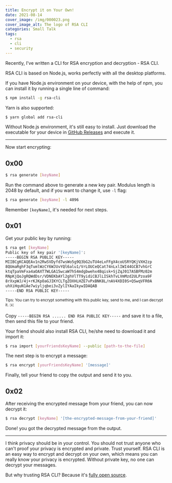 ```yaml
---
title: Encrypt it on Your Own!
date: 2021-08-14
cover_image: /img/000023.png
cover_image_alt: The logo of RSA CLI
categories: Small Talk
tags:
  - rsa
  - cli
  - security
---
```


Recently, I've written a CLI for RSA encryption and decryption - RSA CLI.

RSA CLI is based on Node.js, works perfectly with all the desktop platforms.

If you have Node.js environment on your device, with the help of npm, you can install it by running a single line of command:

```sh
$ npm install -g rsa-cli
```

Yarn is also supported:

```sh
$ yarn global add rsa-cli
```

Without Node.js environment, it's still easy to install. Just download the executable for your device in [GitHub Releases](https://github.com/MrWillCom/rsa-cli/releases) and execute it.

---

Now start encrypting:

## 0x00

```sh
$ rsa generate [keyName]
```

Run the command above to generate a new key pair. Modulus length is 2048 by default, and if you want to change it, use `-l` flag:

```sh
$ rsa generate [keyName] -l 4096
```

Remember `[keyName]`, it's needed for next steps.

## 0x01

Get your public key by running:

```sh
$ rsa get [keyName]
Public key of key pair '[keyName]':
-----BEGIN RSA PUBLIC KEY-----
MIIBCgKCAQEAv1n2RwSVDyfd7wsWo5g9Q3bG2uTU4eLxFFgX4coUSRYQKjVXH2zp
8QUmaRghF3qTumlWzCY6WJUvYQl6alu1/VrLOUCeQCat74nLxlIWI44GCB7vhGrC
ktqTpaVmFxa4aOAXT7WLGA15wcaW7hS4mdgbwehx4Bqisk+SjZqJ017ASBFMz02m
RNpKjQoJgRQWdDsr/VDNEKbAYl2ghVlTT9yidiCBJlLISkhTvLVmMzd2ULPzoa9F
8rXxpWJ/4j+rKJKpOaGJIKYCLTgZOXHLHZE7vPxBNK8L/nAV4XDI0S+QSwqVFR0A
uhXiHquN1Ae7wiyljqbei3vZylIYAaIkywIDAQAB
-----END RSA PUBLIC KEY-----
```

<sup>Tips: You can try to encrypt something with this public key, send to me, and I can decrypt it. ✉️</sup>

Copy `-----BEGIN RSA ...... END RSA PUBLIC KEY-----` and save it to a file, then send this file to your friend.

Your friend should also install RSA CLI, he/she need to download it and import it:

```sh
$ rsa import [yourFriendsKeyName] --public [path-to-the-file]
```

The next step is to encrypt a message:

```sh
$ rsa encrypt [yourFriendsKeyName] '[message]'
```

Finally, tell your friend to copy the output and send it to you.

## 0x02

After receiving the encrypted message from your friend, you can now decrypt it:

```sh
$ rsa decrypt [keyName] '[the-encrypted-message-from-your-friend]'
```

Done! you got the decrypted message from the output.

---

I think privacy should be in your control. You should not trust anyone who can't proof your privacy is encrypted and private. Trust yourself. RSA CLI is an easy way to encrypt and decrypt on your own, which means you can really know your privacy is encrypted. Without private key, no one can decrypt your messages.

But why trusting RSA CLI? Because it's [fully open source](https://github.com/MrWillCom/rsa-cli).

